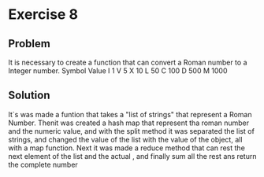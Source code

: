 # Exercise 8

## Problem

It is necessary to create a function that can convert a Roman number to a Integer number. 
Symbol       Value
I             1
V             5
X             10
L             50
C             100
D             500
M             1000

## Solution

It`s was made a funtion that takes a "list of strings" that represent a Roman Number. Thenit was created a hash map that represent tha roman number and the numeric value, and with the split method it was separated the list of strings, and changed the value of the list with the value of the object, all with a map function. Next it was made a reduce method that can rest the next element of the list and the actual , and finally sum all the rest ans return the complete number



